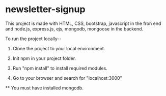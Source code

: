 # newsletter-signup

This project is made with HTML, CSS, bootstrap, javascript in the fron end and node.js, express.js, ejs, mongodb, mongoose in the backend. 


To run the project locally--
1. Clone the project to your local environment.

2. Init npm in your project folder.

3. Run "npm install" to install required modules.

4. Go to your browser and search for "localhost:3000"


** You must have installed mongodb.

